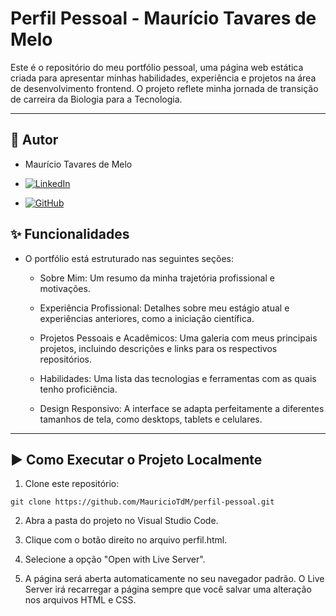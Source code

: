# Perfil Pessoal - Maurício Tavares de Melo

Este é o repositório do meu portfólio pessoal, uma página web estática criada para apresentar minhas habilidades, experiência e projetos na área de desenvolvimento frontend. O projeto reflete minha jornada de transição de carreira da Biologia para a Tecnologia.

---

## 👤 Autor

- Maurício Tavares de Melo

- [![LinkedIn](https://img.shields.io/badge/LinkedIn-0077B5?style=for-the-badge&logo=linkedin&logoColor=white)](https://www.linkedin.com/in/mauricio-tavares-de-melo/)

- [![GitHub](https://img.shields.io/badge/GitHub-000000?style=for-the-badge&logo=github&logoColor=FFF)](https://github.com/MauricioTdM)

## ✨ Funcionalidades

- O portfólio está estruturado nas seguintes seções:

    - Sobre Mim: Um resumo da minha trajetória profissional e motivações.

    - Experiência Profissional: Detalhes sobre meu estágio atual e experiências anteriores, como a iniciação científica.

    - Projetos Pessoais e Acadêmicos: Uma galeria com meus principais projetos, incluindo descrições e links para os respectivos repositórios.

    - Habilidades: Uma lista das tecnologias e ferramentas com as quais tenho proficiência.

    - Design Responsivo: A interface se adapta perfeitamente a diferentes tamanhos de tela, como desktops, tablets e celulares.

---

## ▶️ Como Executar o Projeto Localmente

1. Clone este repositório:

```
git clone https://github.com/MauricioTdM/perfil-pessoal.git
```

2. Abra a pasta do projeto no Visual Studio Code.

3. Clique com o botão direito no arquivo perfil.html.

4. Selecione a opção "Open with Live Server".

5. A página será aberta automaticamente no seu navegador padrão. O Live Server irá recarregar a página sempre que você salvar uma alteração nos arquivos HTML e CSS.